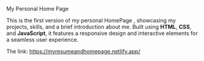 My Personal Home Page


This is the first version of my personal HomePage , showcasing my projects, skills, and a brief introduction about me. 
Built using **HTML**, **CSS**, and **JavaScript**, it features a responsive design and interactive elements for a 
seamless user experience.


The link:
https://myresumeandhomepage.netlify.app/
